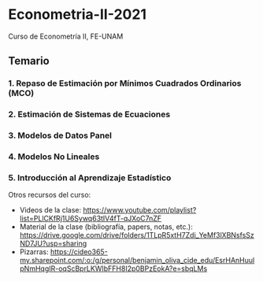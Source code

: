# Econometria-II-2021
Curso de Econometría II, FE-UNAM

## Temario

### 1. Repaso de Estimación por Mínimos Cuadrados Ordinarios (MCO)

### 2. Estimación de Sistemas de Ecuaciones

### 3. Modelos de Datos Panel

### 4. Modelos No Lineales

### 5. Introducción al Aprendizaje Estadístico

Otros recursos del curso: 

* Videos de la clase: https://www.youtube.com/playlist?list=PLlCKfRj1U6Sywq63tIV4fT-qJXoC7nZF
* Material de la clase (bibliografía, papers, notas, etc.): https://drive.google.com/drive/folders/1TLpR5xtH7Zdi_YeMf3lXBNsfsSzND7JU?usp=sharing
* Pizarras: https://cideo365-my.sharepoint.com/:o:/g/personal/benjamin_oliva_cide_edu/EsrHAnHuulpNmHqgIR-oqScBprLKWIbFFH8I2p0BPzEokA?e=sbqLMs


